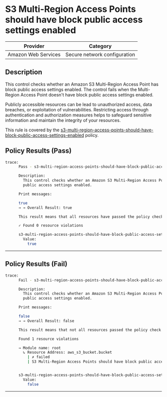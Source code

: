 # S3 Multi-Region Access Points should have block public access settings enabled

| Provider            | Category                     |
| ------------------- | ---------------------------- |
| Amazon Web Services | Secure network configuration |

## Description

This control checks whether an Amazon S3 Multi-Region Access Point has block public access settings enabled. The control fails when the Multi-Region Access Point doesn't have block public access settings enabled.

Publicly accessible resources can be lead to unauthorized access, data breaches, or exploitation of vulnerabilities. Restricting access through authentication and authorization measures helps to safeguard sensitive information and maintain the integrity of your resources.

This rule is covered by the [s3-multi-region-access-points-should-have-block-public-access-settings-enabled](https://github.com/hashicorp/policy-library-FSBP-Policy-Set-for-AWS-Terraform/blob/main/policies/s3/s3-multi-region-access-points-should-have-block-public-access-settings-enabled.sentinel) policy.

## Policy Results (Pass)

```bash
trace:
      Pass - s3-multi-region-access-points-should-have-block-public-access-settings-enabled.sentinel

      Description:
        This control checks whether an Amazon S3 Multi-Region Access Point has block
        public access settings enabled.

      Print messages:

      true
      → → Overall Result: true

      This result means that all resources have passed the policy check for the policy s3-multi-region-access-points-should-have-block-public-access-settings-enabled.

      ✓ Found 0 resource violations

      s3-multi-region-access-points-should-have-block-public-access-settings-enabled.sentinel:111:1 - Rule "main"
        Value:
          true
```

---

## Policy Results (Fail)

```bash
trace:
      Fail - s3-multi-region-access-points-should-have-block-public-access-settings-enabled.sentinel

      Description:
        This control checks whether an Amazon S3 Multi-Region Access Point has block
        public access settings enabled.

      Print messages:

      false
      → → Overall Result: false

      This result means that not all resources passed the policy check and the protected behavior is not allowed for the policy s3-multi-region-access-points-should-have-block-public-access-settings-enabled.

      Found 1 resource violations

      → Module name: root
        ↳ Resource Address: aws_s3_bucket.bucket
          | ✗ failed
          | S3 Multi-Region Access Points should have block public access settings enabled. Refer to https://docs.aws.amazon.com/securityhub/latest/userguide/s3-controls.html#s3-24 for more details.


      s3-multi-region-access-points-should-have-block-public-access-settings-enabled.sentinel:111:1 - Rule "main"
        Value:
          false
```

---

